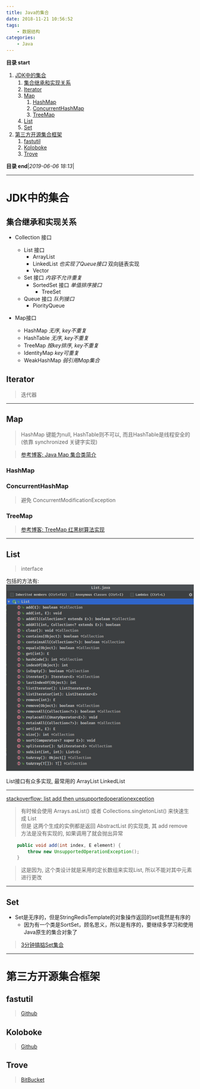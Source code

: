 ```yaml
---
title: Java的集合
date: 2018-11-21 10:56:52
tags: 
    - 数据结构
categories: 
    - Java
---
```


**目录 start**
 
1. [JDK中的集合](#jdk中的集合)
    1. [集合继承和实现关系](#集合继承和实现关系)
    1. [Iterator](#iterator)
    1. [Map](#map)
        1. [HashMap](#hashmap)
        1. [ConcurrentHashMap](#concurrenthashmap)
        1. [TreeMap](#treemap)
    1. [List](#list)
    1. [Set](#set)
1. [第三方开源集合框架](#第三方开源集合框架)
    1. [fastutil](#fastutil)
    1. [Koloboke](#koloboke)
    1. [Trove](#trove)

**目录 end**|_2019-06-06 18:13_|
****************************************
# JDK中的集合

## 集合继承和实现关系

- Collection 接口
    - List 接口  
        - ArrayList
        - LinkedList _也实现了Queue接口_ 双向链表实现
        - Vector
    - Set 接口 _内容不允许重复_
        - SortedSet 接口 _单值排序接口_
            - TreeSet
    - Queue 接口 _队列接口_
        - PiorityQueue

- Map接口
    - HashMap _无序, key不重复_
    - HashTable _无序, key不重复_
    - TreeMap _按key排序, key不重复_
    - IdentityMap _key可重复_
    - WeakHashMap _弱引用Map集合_

## Iterator
> 迭代器

********************
## Map
> HashMap 键能为null, HashTable则不可以, 而且HashTable是线程安全的(依靠 synchronized 关键字实现) 

> [参考博客: Java Map 集合类简介 ](https://www.oracle.com/technetwork/cn/articles/maps1-100947-zhs.html)

### HashMap

### ConcurrentHashMap
> 避免 ConcurrentModificationException 

### TreeMap
> [参考博客: TreeMap 红黑树算法实现](https://www.ibm.com/developerworks/cn/java/j-lo-tree/index.html)

********************************************

## List
> interface 

包括的方法有:
![List method](https://raw.githubusercontent.com/Kuangcp/ImageRepos/master/Tech/Java/Collection/List/List.png)

List接口有众多实现, 最常用的 ArrayList LinkedList 

******************************
[stackoverflow: list add then unsupportedoperationexception](https://stackoverflow.com/questions/5755477/java-list-add-unsupportedoperationexception)
> 有时候会使用 Arrays.asList() 或者 Collections.singletonList() 来快速生成 List  
> 但是 这两个生成的实例都是返回 AbstractList 的实现类, 其 add remove 方法是没有实现的, 如果调用了就会抛出异常

```java
    public void add(int index, E element) {
        throw new UnsupportedOperationException();
    }
```
> 这是因为, 这个类设计就是采用的定长数组来实现List, 所以不能对其中元素进行更改

******************************************
## Set
- Set是无序的，但是StringRedisTemplate的对象操作返回的set竟然是有序的
    - 因为有一个类是SortSet，顾名思义，所以是有序的，要继续多学习和使用Java原生的集合对象了

> [3分钟搞掂Set集合](https://segmentfault.com/a/1190000014391402?utm_source=channel-hottest)

************************

# 第三方开源集合框架

## fastutil
> [Github](https://github.com/vigna/fastutil)

## Koloboke
> [Github](https://github.com/leventov/Koloboke)

## Trove
> [BitBucket](https://bitbucket.org/trove4j/trove/src/master/)
